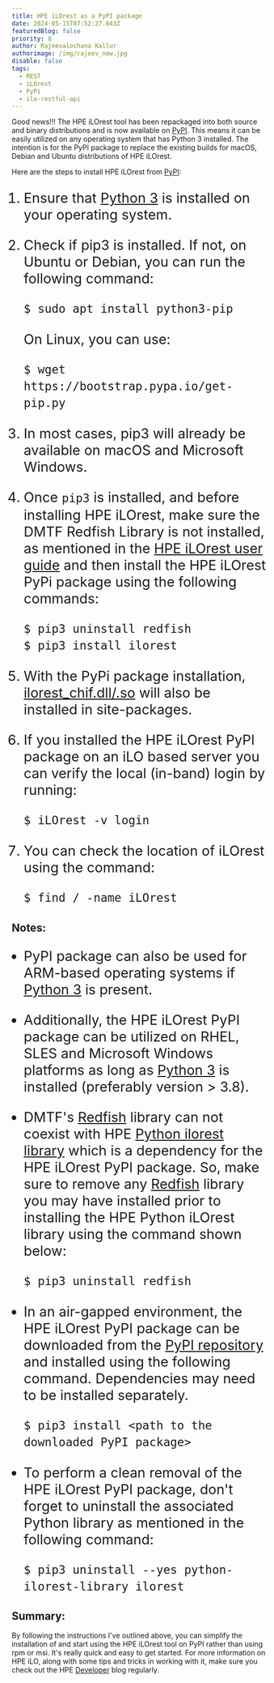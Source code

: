 ```yaml
---
title: HPE iLOrest as a PyPI package
date: 2024-05-15T07:52:27.643Z
featuredBlog: false
priority: 8
author: Rajeevalochana Kallur
authorimage: /img/rajeev_new.jpg
disable: false
tags:
  - REST
  - iLOrest
  - PyPi
  - ilo-restful-api
---
```

<style>
li {
   font-size: 27px;
   line-height: 33px;
   max-width: none;
}
</style>

Good news!!! The HPE iLOrest tool has been repackaged into both source and binary distributions and is now available on [PyPI](https://pypi.org/project/ilorest/). This means it can be easily utilized on any operating system that has Python 3 installed. The intention is for the PyPI package to replace the existing builds for macOS, Debian and Ubuntu distributions of HPE iLOrest.

Here are the steps to install HPE iLOrest from [PyPI](https://pypi.org/project/ilorest/):

1. Ensure that [Python 3](https://www.python.org/downloads/) is installed on your operating system.

2. Check if pip3 is installed. If not, on Ubuntu or Debian, you can run the following command:

   ```shell
   $ sudo apt install python3-pip 
   ```

   On Linux, you can use:

   ```shell
   $ wget  https://bootstrap.pypa.io/get-pip.py
   ```

3. In most cases, pip3 will already be available on macOS and Microsoft Windows.

4. Once `pip3` is installed, and before installing HPE iLOrest, make sure the DMTF Redfish Library is not installed, as mentioned in the <a href="(https://servermanagementportal.ext.hpe.com/docs/redfishclients/python-redfish-library/installationguide/#pip-install" target="_blank">HPE iLOrest user guide</a> and then install the HPE iLOrest PyPi package using the following commands:

      ```shell
      $ pip3 uninstall redfish
      $ pip3 install ilorest
      ```

5. With the PyPi package installation, [ilorest_chif.dll/.so](https://developer.hpe.com/blog/chif-driver-not-found/) will also be installed in site-packages.
6. If you installed the HPE iLOrest PyPI package on an iLO based server you can verify the local (in-band) login by running:

   ```shell
   $ iLOrest -v login
   ```

7. You can check the location of iLOrest using the command:
   ```shell 
   $ find / -name iLOrest
   ```
   
## Notes:

* PyPI package can also be used for ARM-based operating systems if [Python 3](https://www.python.org/downloads/) is present.

* Additionally, the HPE iLOrest PyPI package can be utilized on RHEL, SLES and Microsoft Windows platforms as long as [Python 3](https://www.python.org/downloads/) is installed (preferably version > 3.8).

* DMTF's [Redfish](https://pypi.org/project/redfish/) library can not coexist with HPE [Python ilorest library](https://pypi.org/project/python-ilorest-library/) which is a dependency for the HPE iLOrest PyPI package. So, make sure to remove any [Redfish](https://pypi.org/project/redfish/) library you may have installed prior to installing the HPE Python iLOrest library using the command shown below:


   ```shell
   $ pip3 uninstall redfish
   ```

* In an air-gapped environment, the HPE iLOrest PyPI package can be downloaded from the <a href="https://pypi.org/project/ilorest/" target="_blank">PyPI repository</a> and installed using the following command. Dependencies may need to be installed separately.

   ```shell
   $ pip3 install <path to the downloaded PyPI package>  
   ```
  
* To perform a clean removal of the HPE iLOrest PyPI package, don't forget to uninstall the associated Python library as mentioned in the following command:

   ```shell
   $ pip3 uninstall --yes python-ilorest-library ilorest  
   ```
  
## Summary:

By following the instructions I've outlined above, you can simplify the installation of and start using the HPE iLOrest tool on PyPI rather than using rpm or msi. It's really quick and easy to get started. For more information on HPE iLO, along with some tips and tricks in working with it, make sure you check out the HPE [Developer](https://developer.hpe.com/blog/) blog regularly.



